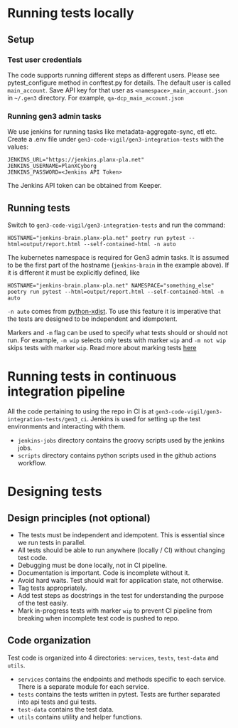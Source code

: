 # Running tests locally

## Setup

### Test user credentials
The code supports running different steps as different users. Please see pytest_configure method in conftest.py for details.
The default user is called `main_account`. Save API key for that user as `<namespace>_main_account.json` in `~/.gen3` directory. For example, `qa-dcp_main_account.json`

### Running gen3 admin tasks
We use jenkins for running tasks like metadata-aggregate-sync, etl etc.
Create a .env file under `gen3-code-vigil/gen3-integration-tests` with the values:

```
JENKINS_URL="https://jenkins.planx-pla.net"
JENKINS_USERNAME=PlanXCyborg
JENKINS_PASSWORD=<Jenkins API Token>
```
The Jenkins API token can be obtained from Keeper.

## Running tests
Switch to `gen3-code-vigil/gen3-integration-tests` and run the command:
```
HOSTNAME="jenkins-brain.planx-pla.net" poetry run pytest --html=output/report.html --self-contained-html -n auto
```
The kubernetes namespace is required for Gen3 admin tasks. It is assumed to be the first part of the hostname (`jenkins-brain` in the example above).
If it is different it must be explicitly defined, like
```
HOSTNAME="jenkins-brain.planx-pla.net" NAMESPACE="something_else" poetry run pytest --html=output/report.html --self-contained-html -n auto
```
`-n auto` comes from [python-xdist](https://pypi.org/project/pytest-xdist/). To use this feature it is imperative that the tests are designed to be independent and idempotent.

Markers and `-m` flag can be used to specify what tests should or should not run. For example, `-m wip` selects only tests with marker `wip` and `-m not wip` skips tests with marker `wip`. Read more about marking tests [here](https://docs.pytest.org/en/7.1.x/example/markers.html)

# Running tests in continuous integration pipeline
All the code pertaining to using the repo in CI is at `gen3-code-vigil/gen3-integration-tests/gen3_ci`. Jenkins is used for setting up the test environments and interacting with them.
- `jenkins-jobs` directory contains the groovy scripts used by the jenkins jobs.
- `scripts` directory contains python scripts used in the github actions workflow.

# Designing tests

## Design principles (not optional)
- The tests must be independent and idempotent. This is essential since we run tests in parallel.
- All tests should be able to run anywhere (locally / CI) without changing test code.
- Debugging must be done locally, not in CI pipeline.
- Documentation is important. Code is incomplete without it.
- Avoid hard waits. Test should wait for application state, not otherwise.
- Tag tests appropriately.
- Add test steps as docstrings in the test for understanding the purpose of the test easily.
- Mark in-progress tests with marker `wip` to prevent CI pipeline from breaking when incomplete test code is pushed to repo.

## Code organization
Test code is organized into 4 directories:  `services`, `tests`, `test-data` and `utils`.
- `services` contains the endpoints and methods specific to each service. There is a separate module for each service.
- `tests` contains the tests written in pytest. Tests are further separated into api tests and gui tests.
- `test-data` contains the test data.
- `utils` contains utility and helper functions.
